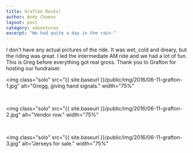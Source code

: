 ```yaml
---
title: Grafton Rocks!
author: Andy Choens
layout: post
category: adventures
excerpt: "We had quite a day in the rain."
---
```


I don't have any actual pictures of the ride. It was wet, cold and
dreary, but the riding was great. I led the intermediate AM ride and
we had a lot of fun. This is Greg before everything got real
gross. Thank you to Grafton for hosting our fundraiser.

<img
 class="solo"
 src="{{ site.baseurl }}/public/img/2016/06-11-grafton-1.jpg"
 alt="Gregg, giving hand signals."
 width="75%"
>

<br />

<img
 class="solo"
 src="{{ site.baseurl }}/public/img/2016/06-11-grafton-2.jpg"
 alt="Vendor row."
 width="75%"
>

<br />

<img
 class="solo"
 src="{{ site.baseurl }}/public/img/2016/06-11-grafton-3.jpg"
 alt="Jerseys for sale."
 width="75%"
>

